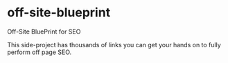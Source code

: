 # off-site-blueprint
Off-Site BluePrint for SEO

This side-project has thousands of links you can get your hands on to fully perform off page SEO.
